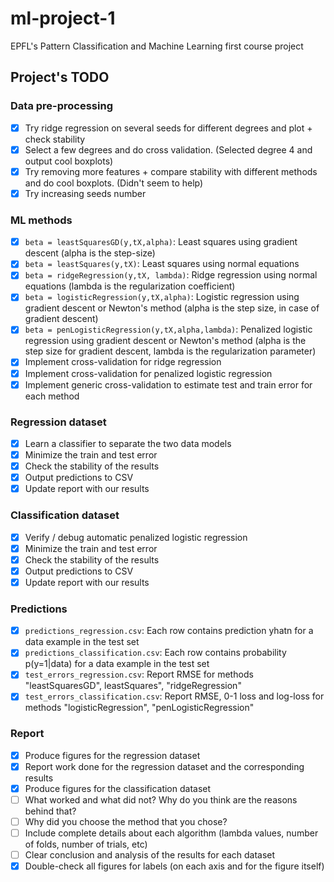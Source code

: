 ml-project-1
============

EPFL's Pattern Classification and Machine Learning first course project

## Project's TODO

### Data pre-processing

- [X] Try ridge regression on several seeds for different degrees and plot + check stability
- [X] Select a few degrees and do cross validation. (Selected degree 4 and output cool boxplots)
- [X] Try removing more features + compare stability with different methods and do cool boxplots. (Didn't seem to help)
- [X] Try increasing seeds number

### ML methods

- [X] `beta = leastSquaresGD(y,tX,alpha)`: Least squares using gradient descent (alpha is the step-size)
- [X] `beta = leastSquares(y,tX)`: Least squares using normal equations
- [X] `beta = ridgeRegression(y,tX, lambda)`: Ridge regression using normal equations (lambda is the regularization coefficient)
- [X] `beta = logisticRegression(y,tX,alpha)`: Logistic regression using gradient descent or Newton's method (alpha is the step size, in case of gradient descent)
- [X] `beta = penLogisticRegression(y,tX,alpha,lambda)`: Penalized logistic regression using gradient descent or Newton's method (alpha is the step size for gradient descent, lambda is the regularization parameter)
- [X] Implement cross-validation for ridge regression
- [X] Implement cross-validation for penalized logistic regression
- [X] Implement generic cross-validation to estimate test and train error for each method

### Regression dataset
- [X] Learn a classifier to separate the two data models
- [X] Minimize the train and test error
- [X] Check the stability of the results
- [X] Output predictions to CSV
- [X] Update report with our results

### Classification dataset
- [X] Verify / debug automatic penalized logistic regression
- [X] Minimize the train and test error
- [X] Check the stability of the results
- [X] Output predictions to CSV
- [X] Update report with our results

### Predictions
- [X] `predictions_regression.csv`: Each row contains prediction yhatn for a data example in the test set
- [X] `predictions_classification.csv`: Each row contains probability p(y=1|data) for a data example in the test set
- [X] `test_errors_regression.csv`: Report RMSE for methods "leastSquaresGD", leastSquares", "ridgeRegression"
- [X] `test_errors_classification.csv`: Report RMSE, 0-1 loss and log-loss for methods "logisticRegression", "penLogisticRegression"

### Report
- [X] Produce figures for the regression dataset
- [X] Report work done for the regression dataset and the corresponding results
- [X] Produce figures for the classification dataset
- [ ] What worked and what did not? Why do you think are the reasons behind that?
- [ ] Why did you choose the method that you chose?
- [ ] Include complete details about each algorithm (lambda values, number of folds, number of trials, etc)
- [ ] Clear conclusion and analysis of the results for each dataset
- [X] Double-check all figures for labels (on each axis and for the figure itself)
